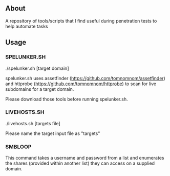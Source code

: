## About

A repository of tools/scripts that I find useful during penetration tests to help automate tasks

## Usage

### SPELUNKER.SH
./spelunker.sh [target domain]

spelunker.sh uses assetfinder (https://github.com/tomnomnom/assetfinder) and httprobe (https://github.com/tomnomnom/httprobe) to scan for live subdomains for a target domain.

Please download those tools before running spelunker.sh.

### LIVEHOSTS.SH

./livehosts.sh [targets file]

Please name the target input file as "targets"

### SMBLOOP

This command takes a username and password from a list and enumerates the shares (provided within another list) they can access on a supplied domain.
